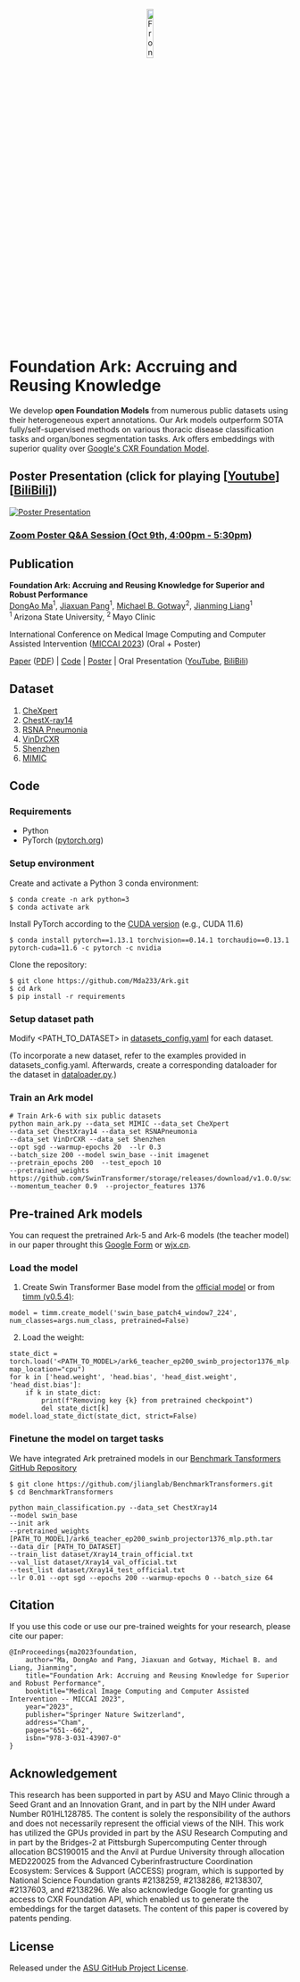 <p align="center"><img width=15% alt="FrontCover" src="media/Ark_logo.png"></p>

# Foundation Ark: Accruing and Reusing Knowledge

We develop **open Foundation Models** from numerous public datasets using their heterogeneous expert annotations. Our Ark models outperform SOTA fully/self-supervised methods on various thoracic disease classification tasks and organ/bones segmentation tasks. Ark offers embeddings with superior quality over [Google's CXR Foundation Model](https://github.com/Google-Health/imaging-research/tree/master/cxr-foundation).

## Poster Presentation (click for playing [[Youtube](https://www.youtube.com/watch?v=VWlbczuZN7E)] [[BiliBili](https://www.bilibili.com/video/BV14C4y1d7rR/)])
[![Poster Presentation](media/Ark_poster.jpg)](https://www.youtube.com/watch?v=VWlbczuZN7E)
### [Zoom Poster Q&A Session (Oct 9th, 4:00pm - 5:30pm)](https://asu.zoom.us/j/82778432919?pwd=c0xtWHRtQ1VzYitHMzhsVHY1SjRXZz09)

## Publication
<b>Foundation Ark: Accruing and Reusing Knowledge for Superior and Robust Performance </b> <br/>
[DongAo Ma](https://www.linkedin.com/in/dongaoma/)<sup>1</sup>, [Jiaxuan Pang](https://www.linkedin.com/in/jiaxuan-pang-b014ab127/)<sup>1</sup>, [Michael B. Gotway](https://www.mayoclinic.org/biographies/gotway-michael-b-m-d/bio-20055566)<sup>2</sup>, [Jianming Liang](https://chs.asu.edu/jianming-liang)<sup>1</sup><br/>
<sup>1 </sup>Arizona State University, <sup>2 </sup>Mayo Clinic <br/>

International Conference on Medical Image Computing and Computer Assisted Intervention ([MICCAI 2023](https://conferences.miccai.org/2023/en/)) (Oral + Poster)

[Paper](https://link.springer.com/chapter/10.1007/978-3-031-43907-0_62) ([PDF](https://rdcu.be/dnwdJ)) | [Code](https://github.com/jlianglab/Ark) | [Poster](media/Ark_poster.pdf) | Oral Presentation ([YouTube](https://youtu.be/-gq1Zl-mh60), [BiliBili](https://www.bilibili.com/video/BV1ww411Y7Yv/))

## Dataset
1. [CheXpert](https://stanfordmlgroup.github.io/competitions/chexpert/)
2. [ChestX-ray14](https://nihcc.app.box.com/v/ChestXray-NIHCC)
3. [RSNA Pneumonia](https://www.kaggle.com/c/rsna-pneumonia-detection-challenge)
4. [VinDrCXR](https://vindr.ai/datasets/cxr)
5. [Shenzhen](https://lhncbc.nlm.nih.gov/LHC-downloads/downloads.html#tuberculosis-image-data-sets)
6. [MIMIC](https://physionet.org/content/mimic-cxr/2.0.0/)


## Code
### Requirements
+ Python
+ PyTorch ([pytorch.org](http://pytorch.org))
### Setup environment 
Create and activate a Python 3 conda environment:
```
$ conda create -n ark python=3
$ conda activate ark
```
Install PyTorch according to the [CUDA version](https://pytorch.org/get-started/previous-versions/) (e.g., CUDA 11.6)
```
$ conda install pytorch==1.13.1 torchvision==0.14.1 torchaudio==0.13.1 pytorch-cuda=11.6 -c pytorch -c nvidia
```
Clone the repository:
```
$ git clone https://github.com/Mda233/Ark.git
$ cd Ark
$ pip install -r requirements
```

### Setup dataset path
Modify <PATH_TO_DATASET> in [datasets_config.yaml](./datasets_config.yaml) for each dataset.

(To incorporate a new dataset, refer to the examples provided in datasets_config.yaml. Afterwards, create a corresponding dataloader for the dataset in [dataloader.py](./dataloader.py).)

### Train an Ark model
```
# Train Ark-6 with six public datasets
python main_ark.py --data_set MIMIC --data_set CheXpert 
--data_set ChestXray14 --data_set RSNAPneumonia 
--data_set VinDrCXR --data_set Shenzhen 
--opt sgd --warmup-epochs 20  --lr 0.3 
--batch_size 200 --model swin_base --init imagenet  
--pretrain_epochs 200  --test_epoch 10 
--pretrained_weights https://github.com/SwinTransformer/storage/releases/download/v1.0.0/swin_base_patch4_window7_224_22kto1k.pth 
--momentum_teacher 0.9  --projector_features 1376  

```


## Pre-trained Ark models

You can request the pretrained Ark-5 and Ark-6 models (the teacher model) in our paper throught this [Google Form](https://forms.gle/qkoDGXNiKRPTDdCe8) or [wjx.cn](https://www.wjx.cn/vm/OvwfYFx.aspx#).


### Load the model
1. Create Swin Transformer Base model from the [official model](https://github.com/microsoft/Swin-Transformer/blob/main/models/swin_transformer.py) or from [timm (v0.5.4)](https://github.com/huggingface/pytorch-image-models/tree/main#models):
```
model = timm.create_model('swin_base_patch4_window7_224', num_classes=args.num_class, pretrained=False)
```
2. Load the weight:
```
state_dict = torch.load('<PATH_TO_MODEL>/ark6_teacher_ep200_swinb_projector1376_mlp.pth.tar', map_location="cpu")
for k in ['head.weight', 'head.bias', 'head_dist.weight', 'head_dist.bias']:
    if k in state_dict:
        print(f"Removing key {k} from pretrained checkpoint")
        del state_dict[k] 
model.load_state_dict(state_dict, strict=False)
```
### Finetune the model on target tasks
We have integrated Ark pretrained models in our [Benchmark Tansformers GitHub Repository](https://github.com/jlianglab/BenchmarkTransformers)
```
$ git clone https://github.com/jlianglab/BenchmarkTransformers.git
$ cd BenchmarkTransformers
```
```
python main_classification.py --data_set ChestXray14  
--model swin_base 
--init ark 
--pretrained_weights [PATH_TO_MODEL]/ark6_teacher_ep200_swinb_projector1376_mlp.pth.tar 
--data_dir [PATH_TO_DATASET] 
--train_list dataset/Xray14_train_official.txt 
--val_list dataset/Xray14_val_official.txt 
--test_list dataset/Xray14_test_official.txt 
--lr 0.01 --opt sgd --epochs 200 --warmup-epochs 0 --batch_size 64
```

## Citation
If you use this code or use our pre-trained weights for your research, please cite our paper:
```
@InProceedings{ma2023foundation,
    author="Ma, DongAo and Pang, Jiaxuan and Gotway, Michael B. and Liang, Jianming",
    title="Foundation Ark: Accruing and Reusing Knowledge for Superior and Robust Performance",
    booktitle="Medical Image Computing and Computer Assisted Intervention -- MICCAI 2023",
    year="2023",
    publisher="Springer Nature Switzerland",
    address="Cham",
    pages="651--662",
    isbn="978-3-031-43907-0"
}
```

## Acknowledgement
This research has been supported in part by ASU and Mayo Clinic through a Seed Grant and an Innovation Grant, and in part by the NIH under Award Number R01HL128785. The content is solely the responsibility of the authors and does not necessarily represent the official views of the NIH. This work has utilized the GPUs provided in part by the ASU Research Computing and in part by the Bridges-2 at Pittsburgh Supercomputing Center through allocation BCS190015 and the Anvil at Purdue University through allocation MED220025 from the Advanced Cyberinfrastructure Coordination Ecosystem: Services & Support (ACCESS) program, which is supported by National Science Foundation grants #2138259, #2138286, #2138307, #2137603, and #2138296. We also acknowledge Google for granting us access to CXR Foundation API, which enabled us to generate the embeddings for the target datasets. The content of this paper is covered by patents pending.


## License

Released under the [ASU GitHub Project License](./LICENSE).
